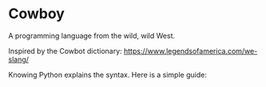# Cowboy
A programming language from the wild, wild West.

Inspired by the Cowbot dictionary: https://www.legendsofamerica.com/we-slang/

Knowing Python explains the syntax. Here is a simple guide: 

